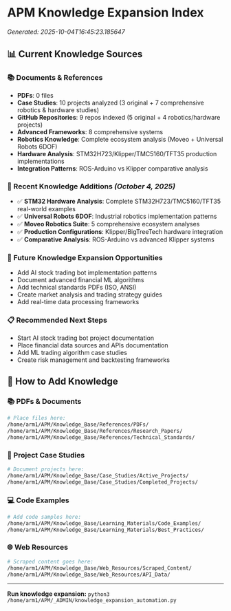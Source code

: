 # APM Knowledge Expansion Index
*Generated: 2025-10-04T16:45:23.185647*

## 📊 **Current Knowledge Sources**

### **📚 Documents & References**
- **PDFs**: 0 files
- **Case Studies**: 10 projects analyzed (3 original + 7 comprehensive robotics & hardware studies)
- **GitHub Repositories**: 9 repos indexed (5 original + 4 robotics/hardware projects)
- **Advanced Frameworks**: 8 comprehensive systems
- **Robotics Knowledge**: Complete ecosystem analysis (Moveo + Universal Robots 6DOF)
- **Hardware Analysis**: STM32H723/Klipper/TMC5160/TFT35 production implementations
- **Integration Patterns**: ROS-Arduino vs Klipper comparative analysis

### **🚀 Recent Knowledge Additions** *(October 4, 2025)*
- ✅ **STM32 Hardware Analysis**: Complete STM32H723/TMC5160/TFT35 real-world examples
- ✅ **Universal Robots 6DOF**: Industrial robotics implementation patterns 
- ✅ **Moveo Robotics Suite**: 5 comprehensive ecosystem analyses
- ✅ **Production Configurations**: Klipper/BigTreeTech hardware integration
- ✅ **Comparative Analysis**: ROS-Arduino vs advanced Klipper systems

### **🚀 Future Knowledge Expansion Opportunities**
- Add AI stock trading bot implementation patterns
- Document advanced financial ML algorithms
- Add technical standards PDFs (ISO, ANSI)
- Create market analysis and trading strategy guides
- Add real-time data processing frameworks

### **📋 Recommended Next Steps**
- Start AI stock trading bot project documentation
- Place financial data sources and APIs documentation
- Add ML trading algorithm case studies
- Create risk management and backtesting frameworks


## 🎯 **How to Add Knowledge**

### **📚 PDFs & Documents**
```bash
# Place files here:
/home/arm1/APM/Knowledge_Base/References/PDFs/
/home/arm1/APM/Knowledge_Base/References/Research_Papers/
/home/arm1/APM/Knowledge_Base/References/Technical_Standards/
```

### **🔬 Project Case Studies**  
```bash
# Document projects here:
/home/arm1/APM/Knowledge_Base/Case_Studies/Active_Projects/
/home/arm1/APM/Knowledge_Base/Case_Studies/Completed_Projects/
```

### **💻 Code Examples**
```bash  
# Add code samples here:
/home/arm1/APM/Knowledge_Base/Learning_Materials/Code_Examples/
/home/arm1/APM/Knowledge_Base/Learning_Materials/Best_Practices/
```

### **🌐 Web Resources**
```bash
# Scraped content goes here:
/home/arm1/APM/Knowledge_Base/Web_Resources/Scraped_Content/
/home/arm1/APM/Knowledge_Base/Web_Resources/API_Data/
```

---

**Run knowledge expansion:** `python3 /home/arm1/APM/_ADMIN/knowledge_expansion_automation.py`
